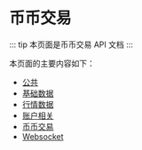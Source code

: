 # 币币交易

::: tip
本页面是币币交易 API 文档
:::

本页面的主要内容如下：

- [公共](./common.md)
- [基础数据](./base-data.md)
- [行情数据](./market.md)
- [账户相关](./account.md)
- [币币交易](./exchange.md)
- [Websocket](./ws.md)
